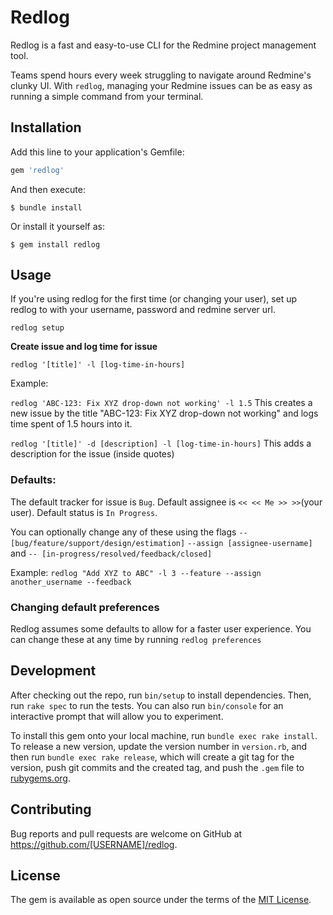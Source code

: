 # Redlog

Redlog is a fast and easy-to-use CLI for the Redmine project management tool.

Teams spend hours every week struggling to navigate around Redmine's clunky UI. With `redlog`, managing your Redmine issues can be as easy as running a simple command from your terminal.

## Installation

Add this line to your application's Gemfile:

```ruby
gem 'redlog'
```

And then execute:

    $ bundle install

Or install it yourself as:

    $ gem install redlog

## Usage

If you're using redlog for the first time (or changing your user), set up redlog to with your username, password and redmine server url.
```
redlog setup
```


**Create issue and log time for issue**

```redlog '[title]' -l [log-time-in-hours]```

Example: 

```redlog 'ABC-123: Fix XYZ drop-down not working' -l 1.5```
This creates a new issue by the title "ABC-123: Fix XYZ drop-down not working" and logs time spent of 1.5 hours into it.

```redlog '[title]' -d [description] -l [log-time-in-hours]```
This adds a description for the issue (inside quotes)

### Defaults:

The default tracker for issue is `Bug`. Default assignee is `<< << Me >> >>`(your user). Default status is `In Progress`.

You can optionally change any of these using the flags `--[bug/feature/support/design/estimation]` `--assign [assignee-username]` and `-- [in-progress/resolved/feedback/closed]`

Example: 
```redlog "Add XYZ to ABC" -l 3 --feature --assign another_username --feedback```


### Changing default preferences

Redlog assumes some defaults to allow for a faster user experience. You can change these at any time by running ```redlog preferences```


## Development

After checking out the repo, run `bin/setup` to install dependencies. Then, run `rake spec` to run the tests. You can also run `bin/console` for an interactive prompt that will allow you to experiment.

To install this gem onto your local machine, run `bundle exec rake install`. To release a new version, update the version number in `version.rb`, and then run `bundle exec rake release`, which will create a git tag for the version, push git commits and the created tag, and push the `.gem` file to [rubygems.org](https://rubygems.org).

## Contributing

Bug reports and pull requests are welcome on GitHub at https://github.com/[USERNAME]/redlog.

## License

The gem is available as open source under the terms of the [MIT License](https://opensource.org/licenses/MIT).
